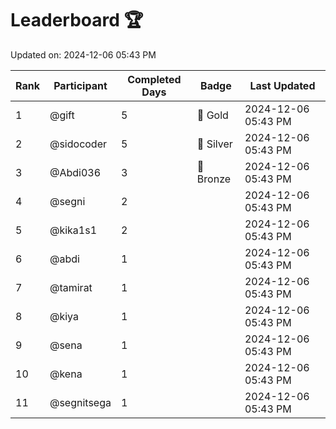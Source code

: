 # Leaderboard 🏆

Updated on: 2024-12-06 05:43 PM

| Rank | Participant       | Completed Days | Badge      | Last Updated         |
|------|-------------------|----------------|------------|----------------------|
| 1    | @gift             | 5              | 🏅 Gold     | 2024-12-06 05:43 PM |
| 2    | @sidocoder        | 5              | 🥈 Silver   | 2024-12-06 05:43 PM |
| 3    | @Abdi036          | 3              | 🥉 Bronze   | 2024-12-06 05:43 PM |
| 4    | @segni            | 2              |            | 2024-12-06 05:43 PM |
| 5    | @kika1s1          | 2              |            | 2024-12-06 05:43 PM |
| 6    | @abdi             | 1              |            | 2024-12-06 05:43 PM |
| 7    | @tamirat          | 1              |            | 2024-12-06 05:43 PM |
| 8    | @kiya             | 1              |            | 2024-12-06 05:43 PM |
| 9    | @sena             | 1              |            | 2024-12-06 05:43 PM |
| 10   | @kena             | 1              |            | 2024-12-06 05:43 PM |
| 11   | @segnitsega       | 1              |            | 2024-12-06 05:43 PM |
